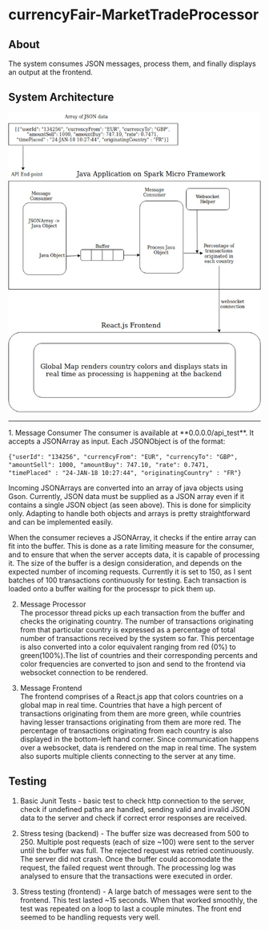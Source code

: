 # currencyFair-MarketTradeProcessor

## About
The system consumes JSON messages, process them, and finally displays an output at the frontend. 

## System Architecture

![alt text](https://github.com/brandon5233/currencyFair-MarketTradeProcessor/blob/master/System%20Diagram.jpg "System Architecture Diagram")

  <hr>
  1. Message Consumer  
  The consumer is available at **0.0.0.0/api_test**. It accepts a JSONArray as input. Each JSONObject is of the format:     
  
  ```  
  {"userId": "134256", "currencyFrom": "EUR", "currencyTo": "GBP",  
  "amountSell": 1000, "amountBuy": 747.10, "rate": 0.7471,  
  "timePlaced" : "24-JAN-18 10:27:44", "originatingCountry" : "FR"}
  ```     
   Incoming JSONArrays are converted into an array of java objects using Gson. Currently, JSON data must be supplied as a JSON array even if it contains a single JSON object (as seen above). This is done for simplicity only. Adapting to handle both objects and arrays is pretty straightforward and can be implemented easily.    
 
   When the consumer recieves a JSONArray, it checks if the entire array can fit into the buffer. This is done as a rate limiting measure for the consumer, and to ensure that when the server accepts data, it is capable of processing it. The size of the buffer is a design consideration, and depends on the expected number of incoming requests. Currently it is set to 150, as I sent batches of 100 transactions continuously for testing. Each transaction is loaded onto a buffer waiting for the processpr to pick them up.  

2. Message Processor  
The processor thread picks up each transaction from the buffer and checks the originating country.
The number of transactions originating from that particular country is expressed as a percentage of total number of transactions received by the system so far. This percentage is also converted into a color equivalent ranging from red (0%) to green(100%).The list of countries and their corresponding percents and color frequencies are converted to json and send to the frontend via websocket connection to be rendered.  

3. Message Frontend  
The frontend comprises of a React.js app that colors countries on a global map in real time. Countries that have a high percent of transactions originating from them are more green, while countries having lesser transactions originating from them are more red. The percentage of transactions originating from each country is also displayed in the bottom-left hand corner. Since communication happens over a websocket, data is rendered on the map in real time.  The system also suports multiple clients connecting to the server at any time. 

## Testing

1. Basic Junit Tests - basic test to check http connection to the server, check if undefined paths are handled, sending valid and invalid JSON data to the server and check if correct error responses are received. 

2. Stress tesing (backend) - The buffer size was decreased from 500 to 250. Multiple post requests (each of size ~100) were sent to the server until the buffer was full. The rejected request was retried continuously. The server did not crash. Once the buffer could accomodate the request, the failed request went through. The processing log was analysed to ensure that the transactions were executed in order. 

3. Stress testing (frontend) - A large batch of messages were sent to the frontend. This test lasted ~15 seconds. When that worked smoothly, the test was repeated on a loop to last a couple minutes. The front end seemed to be handling requests very well.  
